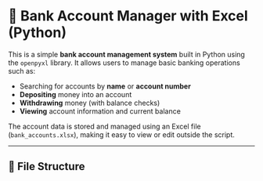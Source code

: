 # 🏦 Bank Account Manager with Excel (Python)

This is a simple **bank account management system** built in Python using the `openpyxl` library. It allows users to manage basic banking operations such as:

- Searching for accounts by **name** or **account number**
- **Depositing** money into an account
- **Withdrawing** money (with balance checks)
- **Viewing** account information and current balance

The account data is stored and managed using an Excel file (`bank_accounts.xlsx`), making it easy to view or edit outside the script.

---

## 📁 File Structure

